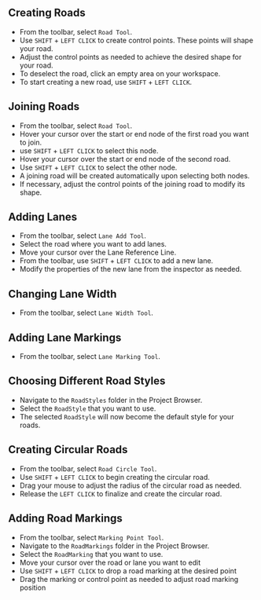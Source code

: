 ## Creating Roads
- From the toolbar, select `Road Tool`.
- Use `SHIFT` + `LEFT CLICK` to create control points. These points will shape your road.
- Adjust the control points as needed to achieve the desired shape for your road.
- To deselect the road, click an empty area on your workspace.
- To start creating a new road, use `SHIFT` + `LEFT CLICK`.

## Joining Roads
- From the toolbar, select `Road Tool`.
- Hover your cursor over the start or end node of the first road you want to join.
- use `SHIFT` + `LEFT CLICK` to select this node.
- Hover your cursor over the start or end node of the second road.
- Use `SHIFT` + `LEFT CLICK` to select the other node.
- A joining road will be created automatically upon selecting both nodes.
- If necessary, adjust the control points of the joining road to modify its shape.

## Adding Lanes
- From the toolbar, select `Lane Add Tool`.
- Select the road where you want to add lanes.
- Move your cursor over the Lane Reference Line.
- From the toolbar, use `SHIFT` + `LEFT CLICK` to add a new lane.
- Modify the properties of the new lane from the inspector as needed.

## Changing Lane Width
- From the toolbar, select `Lane Width Tool`.

## Adding Lane Markings
- From the toolbar, select `Lane Marking Tool`.

## Choosing Different Road Styles
- Navigate to the `RoadStyles` folder in the Project Browser.
- Select the `RoadStyle` that you want to use.
- The selected `RoadStyle` will now become the default style for your roads.

## Creating Circular Roads
- From the toolbar, select `Road Circle Tool`.
- Use `SHIFT` + `LEFT CLICK` to begin creating the circular road.
- Drag your mouse to adjust the radius of the circular road as needed.
- Release the `LEFT CLICK` to finalize and create the circular road.

## Adding Road Markings
- From the toolbar, select `Marking Point Tool`.
- Navigate to the `RoadMarkings` folder in the Project Browser.
- Select the `RoadMarking` that you want to use.
- Move your cursor over the road or lane you want to edit
- Use `SHIFT` + `LEFT CLICK` to drop a road marking at the desired point
- Drag the marking or control point as needed to adjust road marking position

